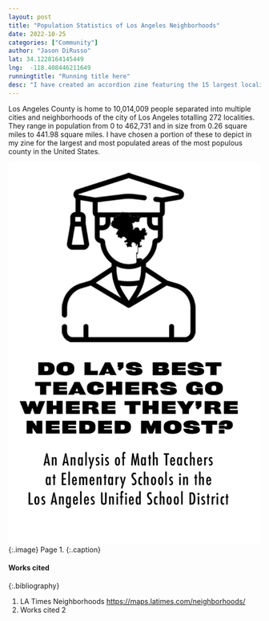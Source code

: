 ```yaml
---
layout: post
title: "Population Statistics of Los Angeles Neighborhoods"
date: 2022-10-25
categories: ["Community"]
author: "Jason DiRusso"
lat: 34.1228164145449
lng:  -118.408446211649
runningtitle: "Running title here"
desc: "I have created an accordion zine featuring the 15 largest localities by size and population of Los Angeles County with the largest localities on the outside and the smallest on the inside."
---
```

Los Angeles County is home to 10,014,009 people separated into multiple cities and neighborhoods of the city of Los Angeles totalling 272 localities. They range in population from 0 to 462,731 and in size from 0.26 square miles to 441.98 square miles. I have chosen a portion of these to depict in my zine for the largest and most populated areas of the most populous county in the United States.

![Zine1](images/Brown1.png)
   {:.image}
Page 1.
   {:.caption}
 


#### Works cited

{:.bibliography}
1. LA Times Neighborhoods https://maps.latimes.com/neighborhoods/
2. Works cited 2
